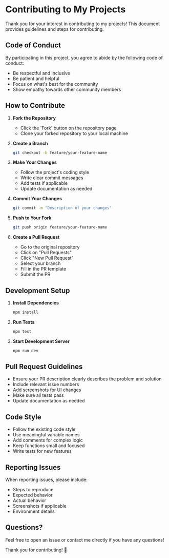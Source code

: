 # Contributing to My Projects

Thank you for your interest in contributing to my projects! This document provides guidelines and steps for contributing.

## Code of Conduct

By participating in this project, you agree to abide by the following code of conduct:
- Be respectful and inclusive
- Be patient and helpful
- Focus on what's best for the community
- Show empathy towards other community members

## How to Contribute

1. **Fork the Repository**
   - Click the 'Fork' button on the repository page
   - Clone your forked repository to your local machine

2. **Create a Branch**
   ```bash
   git checkout -b feature/your-feature-name
   ```

3. **Make Your Changes**
   - Follow the project's coding style
   - Write clear commit messages
   - Add tests if applicable
   - Update documentation as needed

4. **Commit Your Changes**
   ```bash
   git commit -m "Description of your changes"
   ```

5. **Push to Your Fork**
   ```bash
   git push origin feature/your-feature-name
   ```

6. **Create a Pull Request**
   - Go to the original repository
   - Click on "Pull Requests"
   - Click "New Pull Request"
   - Select your branch
   - Fill in the PR template
   - Submit the PR

## Development Setup

1. **Install Dependencies**
   ```bash
   npm install
   ```

2. **Run Tests**
   ```bash
   npm test
   ```

3. **Start Development Server**
   ```bash
   npm run dev
   ```

## Pull Request Guidelines

- Ensure your PR description clearly describes the problem and solution
- Include relevant issue numbers
- Add screenshots for UI changes
- Make sure all tests pass
- Update documentation as needed

## Code Style

- Follow the existing code style
- Use meaningful variable names
- Add comments for complex logic
- Keep functions small and focused
- Write tests for new features

## Reporting Issues

When reporting issues, please include:
- Steps to reproduce
- Expected behavior
- Actual behavior
- Screenshots if applicable
- Environment details

## Questions?

Feel free to open an issue or contact me directly if you have any questions!

Thank you for contributing! 🚀 